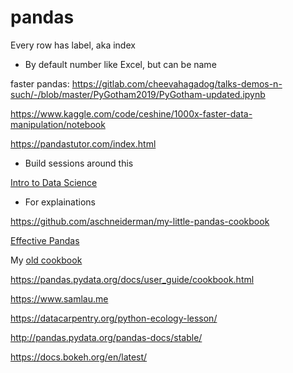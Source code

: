 




# pandas

Every row has label, aka index
- By default number like Excel, but can be  name 


faster pandas:
https://gitlab.com/cheevahagadog/talks-demos-n-such/-/blob/master/PyGotham2019/PyGotham-updated.ipynb

https://www.kaggle.com/code/ceshine/1000x-faster-data-manipulation/notebook


https://pandastutor.com/index.html
- Build sessions around this

[Intro to Data Science](http://www.textbook.ds100.org/ch/06/pandas_subsetting.html)
- For explainations

https://github.com/aschneiderman/my-little-pandas-cookbook


[Effective Pandas](https://youtu.be/UURvPeczxJI)

My [old cookbook](https://nbviewer.org/github/aschneiderman/cookbook-notes/blob/master/cookbook/Pandas_4_Excel_Users.ipynb)


https://pandas.pydata.org/docs/user_guide/cookbook.html

https://www.samlau.me



https://datacarpentry.org/python-ecology-lesson/

http://pandas.pydata.org/pandas-docs/stable/

https://docs.bokeh.org/en/latest/

